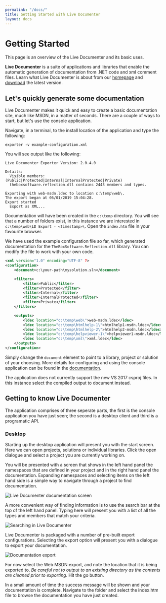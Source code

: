 ```yaml
---
permalink: "/docs/"
title: Getting Started with Live Documenter
layout: docs
---
```


# Getting Started

This page is an overview of the Live Documenter and its basic uses.

__Live Documenter__ is a suite of applications and libraries that enable the automatic generation of documentation
from .NET code and xml comment files. Learn what Live Documenter is about from our [homepage](/) and [download](/download) the latest version.

## Let's quickly generate some documentation

Live Documenter makes it quick and easy to create a basic documentation site, much like MSDN, 
in a matter of seconds. There are a couple of ways to start, but let's use the console application.

Navigate, in a terminal, to the install location of the application and type the following:

```shell
exporter -v example-configuration.xml
```

You will see output like the following:

```shell
Live Documenter Exporter Version: 2.0.4.0

Details:
  Visible members: (Public|Protected|Internal|InternalProtected|Private)
  theboxsoftware.reflection.dll contains 2443 members and types.

Exporting with web-msdn.ldec to location c:\temp\web\.
The export began at 06/01/2019 15:04:28.
Export started
  Export as XML...
```

Documentation will have been created in the `c:\temp` directory. You will see that a number of folders exist, in this instance we are interested in `c:\temp\web\LD Export - <timestamp>\`. Open the `index.htm` file in your favourite browser.

We have used the example configuration file so far, which generated documentation for the `TheBoxSoftware.Reflection.dll` library. You can modify the file to work with your own code.

```xml
<xml version="1.0" encoding="UTF-8" ?>
<configuration>
    <document>c:\your-path\mysolution.sln</document>

    <filters>
        <filter>Public</filter>
        <filter>Protected</filter>
        <filter>Internal</filter>
        <filter>InternalProtected</filter>
        <filter>Private</filter>
    </filters>

    <outputs>
        <ldec location="c:\temp\web\">web-msdn.ldec</ldec>
        <ldec location="c:\temp\htmlhelp-1\">htmlhelp1-msdn.ldec</ldec>
        <ldec location="c:\temp\htmlhelp-2\">htmlhelp2-msdn.ldec</ldec>
        <ldec location="c:\temp\helpviewer-1\">helpviewer1-msdn.ldec</ldec>
        <ldec location="c:\temp\xml\">xml.ldec</ldec>
    </outputs>
</configuration>
```

Simply change the `document` element to point to a library, project or solution of your choosing. More details for configuring and using the console application can be found in the [documentation](/docs/application/exporter/).

<div class="info note">
The application does not currently support the new VS 2017 csproj files. In this instance select the compiled output to document instead.
</div>

## Getting to know Live Documenter

The application comprises of three seperate parts, the first is the console application you have just seen; the second is a desktop client and third is a programatic API.

### Desktop

Starting up the desktop application will present you with the start screen. Here we can open projects, solutions or individual libraries. Click the open dialogue and select a project you are currently working on.

You will be presented with a screen that shows in the left hand panel the namespaces that are defined in your project and in the right hand panel the documentation. Expanding namespaces and selecting items on the left hand side is a simple way to navigate through a project to find documentation.

<div class="row justify-content-center p-3">
<img class="img-fluid image_border" src="/assets/images/documentation/ld-open-docs.png" alt="Live Documenter documentation screen">
</div>

A more convenient way of finding information is to use the search bar at the top of the left hand panel. Typing here will present you with a list of all the types and members that match your criteria.

<div class="row justify-content-center p-3">
<img class="img-fluid image_border" src="/assets/images/documentation/ld-search.png" alt="Searching in Live Documenter">
</div>

Live Documenter is packaged with a number of pre-built export configurations. Selecting the export option will present you with a dialogue to export your documentation.

<div class="row justify-content-center p-3">
<img class="img-fluid image_border" src="/assets/images/documentation/ld-export-dialogue.png" alt="Documentation export">
</div>

For now select the Web MSDN export, and note the location that it is being exported to. <em>Be careful not to output to an existing directory as the contents are cleaned prior to  exporting</em>. Hit the go button.

In a small amount of time the success message will be shown and your documentation is complete. Navigate to the folder and select the index.htm file to browse the documentation you have just created.
